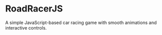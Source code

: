 # RoadRacerJS
A simple JavaScript-based car racing game with smooth animations and interactive controls.
